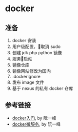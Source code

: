 # docker

## 准备

1. docker 安装
2. 用户级配置，取消 sudo 
3. 创建 jdk php python 镜像
4. 服务启动
5. 镜像仓库
6. 镜像网站修改为国内
7. .dockerignore
8. 发布 image 文件
9. 基于 nexus 的私有 docker 仓库



## 参考链接

* [docker入门](http://www.ruanyifeng.com/blog/2018/02/docker-tutorial.html
), by 阮一峰
* [docker微服务](http://www.ruanyifeng.com/blog/2018/02/docker-wordpress-tutorial.html), by 阮一峰